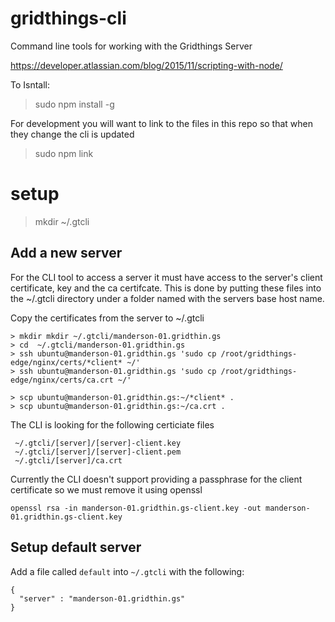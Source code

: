 # gridthings-cli
Command line tools for working with the Gridthings Server

https://developer.atlassian.com/blog/2015/11/scripting-with-node/

To Isntall:

> sudo npm install -g

For development you will want to link to the files in this repo so that when they change the cli is 
updated

> sudo npm link


# setup

> mkdir ~/.gtcli

## Add a new server

For the CLI tool to access a server it must have access to the server's client certificate, key and the ca certifcate. This is done by putting 
these files into the ~/.gtcli directory under a folder named with the servers base host name.

Copy the certificates from the server to ~/.gtcli

```
> mkdir mkdir ~/.gtcli/manderson-01.gridthin.gs
> cd  ~/.gtcli/manderson-01.gridthin.gs 
> ssh ubuntu@manderson-01.gridthin.gs 'sudo cp /root/gridthings-edge/nginx/certs/*client* ~/'
> ssh ubuntu@manderson-01.gridthin.gs 'sudo cp /root/gridthings-edge/nginx/certs/ca.crt ~/'
                                                                                       
> scp ubuntu@manderson-01.gridthin.gs:~/*client* .
> scp ubuntu@manderson-01.gridthin.gs:~/ca.crt .
```

The CLI is looking for the following certiciate files
        
```
 ~/.gtcli/[server]/[server]-client.key
 ~/.gtcli/[server]/[server]-client.pem
 ~/.gtcli/[server]/ca.crt
```

Currently the CLI doesn't support providing a passphrase for the client certificate so we must remove it using openssl

```
openssl rsa -in manderson-01.gridthin.gs-client.key -out manderson-01.gridthin.gs-client.key
```

## Setup default server

Add a file called `default` into `~/.gtcli` with the following:

```
{
  "server" : "manderson-01.gridthin.gs"                                                                                                                                
}
```
